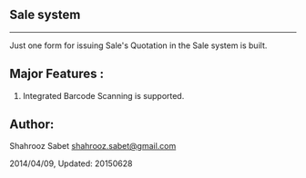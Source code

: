 Sale system
----
----
Just one form for issuing Sale's Quotation in the Sale system is built. 


Major Features :
----

1. Integrated Barcode Scanning is supported.


Author:
----
Shahrooz Sabet <shahrooz.sabet@gmail.com>

2014/04/09, Updated: 20150628